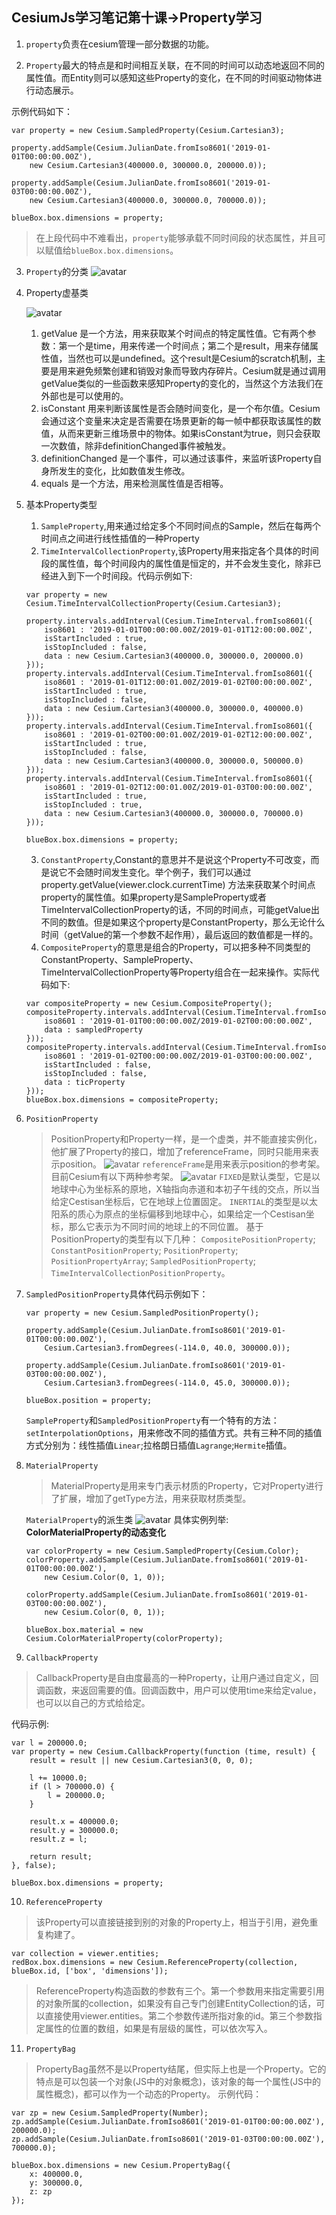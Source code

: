 ## CesiumJs学习笔记第十课->Property学习

1. ``property``负责在cesium管理一部分数据的功能。

2. ``Property``最大的特点是和时间相互关联，在不同的时间可以动态地返回不同的属性值。而Entity则可以感知这些Property的变化，在不同的时间驱动物体进行动态展示。

示例代码如下：
```
var property = new Cesium.SampledProperty(Cesium.Cartesian3);

property.addSample(Cesium.JulianDate.fromIso8601('2019-01-01T00:00:00.00Z'), 
    new Cesium.Cartesian3(400000.0, 300000.0, 200000.0));

property.addSample(Cesium.JulianDate.fromIso8601('2019-01-03T00:00:00.00Z'), 
    new Cesium.Cartesian3(400000.0, 300000.0, 700000.0));

blueBox.box.dimensions = property;
```
> 在上段代码中不难看出，``property``能够承载不同时间段的状态属性，并且可以赋值给``blueBox.box.dimensions``。

3. ``Property``的分类
![avatar](/img/property.png)

4. Property虚基类

    ![avatar](/img/propertyInterface.png)
    1. getValue 是一个方法，用来获取某个时间点的特定属性值。它有两个参数：第一个是time，用来传递一个时间点；第二个是result，用来存储属性值，当然也可以是undefined。这个result是Cesium的scratch机制，主要是用来避免频繁创建和销毁对象而导致内存碎片。Cesium就是通过调用getValue类似的一些函数来感知Property的变化的，当然这个方法我们在外部也是可以使用的。
    2. isConstant 用来判断该属性是否会随时间变化，是一个布尔值。Cesium会通过这个变量来决定是否需要在场景更新的每一帧中都获取该属性的数值，从而来更新三维场景中的物体。如果isConstant为true，则只会获取一次数值，除非definitionChanged事件被触发。
    3. definitionChanged 是一个事件，可以通过该事件，来监听该Property自身所发生的变化，比如数值发生修改。
    4. equals 是一个方法，用来检测属性值是否相等。

5. 基本Property类型
    1. ``SampleProperty``,用来通过给定多个不同时间点的Sample，然后在每两个时间点之间进行线性插值的一种Property
    2. ``TimeIntervalCollectionProperty``,该Property用来指定各个具体的时间段的属性值，每个时间段内的属性值是恒定的，并不会发生变化，除非已经进入到下一个时间段。代码示例如下:
    ```
    var property = new Cesium.TimeIntervalCollectionProperty(Cesium.Cartesian3);

    property.intervals.addInterval(Cesium.TimeInterval.fromIso8601({
        iso8601 : '2019-01-01T00:00:00.00Z/2019-01-01T12:00:00.00Z',
        isStartIncluded : true,
        isStopIncluded : false,
        data : new Cesium.Cartesian3(400000.0, 300000.0, 200000.0)
    }));
    property.intervals.addInterval(Cesium.TimeInterval.fromIso8601({
        iso8601 : '2019-01-01T12:00:01.00Z/2019-01-02T00:00:00.00Z',
        isStartIncluded : true,
        isStopIncluded : false,
        data : new Cesium.Cartesian3(400000.0, 300000.0, 400000.0)
    }));
    property.intervals.addInterval(Cesium.TimeInterval.fromIso8601({
        iso8601 : '2019-01-02T00:00:01.00Z/2019-01-02T12:00:00.00Z',
        isStartIncluded : true,
        isStopIncluded : false,
        data : new Cesium.Cartesian3(400000.0, 300000.0, 500000.0)
    }));
    property.intervals.addInterval(Cesium.TimeInterval.fromIso8601({
        iso8601 : '2019-01-02T12:00:01.00Z/2019-01-03T00:00:00.00Z',
        isStartIncluded : true,
        isStopIncluded : true,
        data : new Cesium.Cartesian3(400000.0, 300000.0, 700000.0)
    }));

    blueBox.box.dimensions = property;
    ```
    3. ``ConstantProperty``,Constant的意思并不是说这个Property不可改变，而是说它不会随时间发生变化。举个例子，我们可以通过 property.getValue(viewer.clock.currentTime) 方法来获取某个时间点property的属性值。如果property是SampleProperty或者TimeIntervalCollectionProperty的话，不同的时间点，可能getValue出不同的数值。但是如果这个property是ConstantProperty，那么无论什么时间（getValue的第一个参数不起作用），最后返回的数值都是一样的。
    4. ``CompositeProperty``的意思是组合的Property，可以把多种不同类型的ConstantProperty、SampleProperty、TimeIntervalCollectionProperty等Property组合在一起来操作。实际代码如下:
    ```
    var compositeProperty = new Cesium.CompositeProperty();
    compositeProperty.intervals.addInterval(Cesium.TimeInterval.fromIso8601({
        iso8601 : '2019-01-01T00:00:00.00Z/2019-01-02T00:00:00.00Z',
        data : sampledProperty
    }));
    compositeProperty.intervals.addInterval(Cesium.TimeInterval.fromIso8601({
        iso8601 : '2019-01-02T00:00:00.00Z/2019-01-03T00:00:00.00Z',
        isStartIncluded : false,
        isStopIncluded : false,
        data : ticProperty
    }));
    blueBox.box.dimensions = compositeProperty;
    ```
6. ``PositionProperty``
    > PositionProperty和Property一样，是一个虚类，并不能直接实例化，他扩展了Property的接口，增加了referenceFrame，同时只能用来表示position。
    ![avatar](/img/positionProperty.png)
    ``referenceFrame``是用来表示position的参考架。目前Cesium有以下两种参考架。
    ![avatar](/img/referenceFrame.png)
    ``FIXED``是默认类型，它是以地球中心为坐标系的原地，X轴指向赤道和本初子午线的交点，所以当给定Cestisan坐标后，它在地球上位置固定。
    ``INERTIAL``的类型是以太阳系的质心为原点的坐标偏移到地球中心，如果给定一个Cestisan坐标，那么它表示为不同时间的地球上的不同位置。
    基于PositionProperty的类型有以下几种：
    ``CompositePositionProperty``;
    ``ConstantPositionProperty``;
    ``PositionProperty``;
    ``PositionPropertyArray``;
    ``SampledPositionProperty``;
    ``TimeIntervalCollectionPositionProperty``。

7. ``SampledPositionProperty``具体代码示例如下：
    ```
    var property = new Cesium.SampledPositionProperty();

    property.addSample(Cesium.JulianDate.fromIso8601('2019-01-01T00:00:00.00Z'), 
        Cesium.Cartesian3.fromDegrees(-114.0, 40.0, 300000.0));
    
    property.addSample(Cesium.JulianDate.fromIso8601('2019-01-03T00:00:00.00Z'), 
        Cesium.Cartesian3.fromDegrees(-114.0, 45.0, 300000.0));

    blueBox.position = property;
    ```
    ``SampleProperty``和``SampledPositionProperty``有一个特有的方法：``setInterpolationOptions``，用来修改不同的插值方式。共有三种不同的插值方式分别为：线性插值``Linear``;拉格朗日插值``Lagrange``;``Hermite``插值。

8. ``MaterialProperty``
    >MaterialProperty是用来专门表示材质的Property，它对Property进行了扩展，增加了getType方法，用来获取材质类型。
    
    ``MaterialProperty``的派生类
    ![avatar](/img/MaterialProperty.png)
    具体实例列举: **ColorMaterialProperty的动态变化**
    ```
    var colorProperty = new Cesium.SampledProperty(Cesium.Color);
    colorProperty.addSample(Cesium.JulianDate.fromIso8601('2019-01-01T00:00:00.00Z'), 
        new Cesium.Color(0, 1, 0));
    
    colorProperty.addSample(Cesium.JulianDate.fromIso8601('2019-01-03T00:00:00.00Z'), 
        new Cesium.Color(0, 0, 1));

    blueBox.box.material = new Cesium.ColorMaterialProperty(colorProperty);
    ```

9. ``CallbackProperty``
> CallbackProperty是自由度最高的一种Property，让用户通过自定义，回调函数，来返回需要的值。回调函数中，用户可以使用time来给定value，也可以以自己的方式给给定。

代码示例:
```
var l = 200000.0;
var property = new Cesium.CallbackProperty(function (time, result) {
    result = result || new Cesium.Cartesian3(0, 0, 0);

    l += 10000.0;
    if (l > 700000.0) {
        l = 200000.0;
    }

    result.x = 400000.0;
    result.y = 300000.0;
    result.z = l;

    return result;
}, false);

blueBox.box.dimensions = property;
```

10. ``ReferenceProperty``
> 该Property可以直接链接到别的对象的Property上，相当于引用，避免重复构建了。
```
var collection = viewer.entities;
redBox.box.dimensions = new Cesium.ReferenceProperty(collection, blueBox.id, ['box', 'dimensions']);
```
> ReferenceProperty构造函数的参数有三个。第一个参数用来指定需要引用的对象所属的collection，如果没有自己专门创建EntityCollection的话，可以直接使用viewer.entities。第二个参数传递所指对象的id。第三个参数指定属性的位置的数组，如果是有层级的属性，可以依次写入。

11. ``PropertyBag``
> PropertyBag虽然不是以Property结尾，但实际上也是一个Property。它的特点是可以包装一个对象(JS中的对象概念)，该对象的每一个属性(JS中的属性概念)，都可以作为一个动态的Property。
示例代码：
```
var zp = new Cesium.SampledProperty(Number);
zp.addSample(Cesium.JulianDate.fromIso8601('2019-01-01T00:00:00.00Z'), 200000.0);
zp.addSample(Cesium.JulianDate.fromIso8601('2019-01-03T00:00:00.00Z'), 700000.0);

blueBox.box.dimensions = new Cesium.PropertyBag({
    x: 400000.0,
    y: 300000.0,
    z: zp
});
```